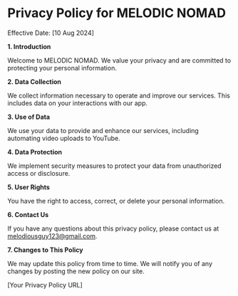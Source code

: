 # Privacy Policy for MELODIC NOMAD

Effective Date: [10 Aug 2024]

**1. Introduction**

Welcome to MELODIC NOMAD. We value your privacy and are committed to protecting your personal information.

**2. Data Collection**

We collect information necessary to operate and improve our services. This includes data on your interactions with our app.

**3. Use of Data**

We use your data to provide and enhance our services, including automating video uploads to YouTube.

**4. Data Protection**

We implement security measures to protect your data from unauthorized access or disclosure.

**5. User Rights**

You have the right to access, correct, or delete your personal information. 

**6. Contact Us**

If you have any questions about this privacy policy, please contact us at melodiousguy123@gmail.com.

**7. Changes to This Policy**

We may update this policy from time to time. We will notify you of any changes by posting the new policy on our site.

[Your Privacy Policy URL]

